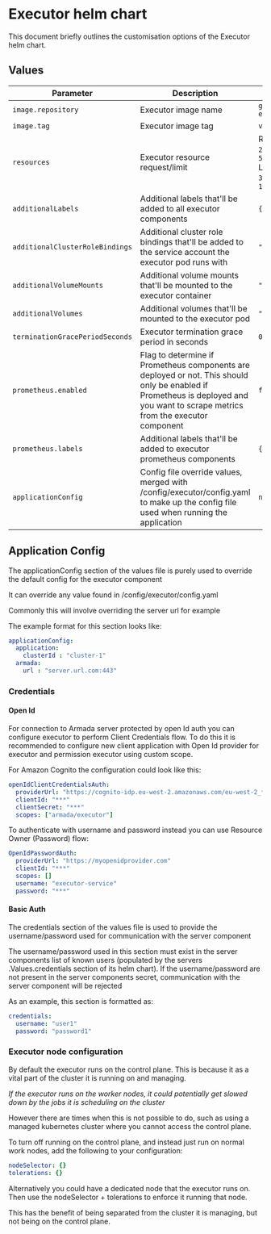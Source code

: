 # Executor helm chart

This document briefly outlines the customisation options of the Executor helm chart.

## Values

| Parameter                         | Description                                                                                                                                                                      | Default                                                                          |
|-----------------------------------|----------------------------------------------------------------------------------------------------------------------------------------------------------------------------------|----------------------------------------------------------------------------------|
| `image.repository`                | Executor image name                                                                                                                                                              | `gresearchdev/armada-executor`                                                   |
| `image.tag`                       | Executor image tag                                                                                                                                                               | `v0.0.1`                                                                         |
| `resources`                       | Executor resource request/limit                                                                                                                                                  | Request: <br/> `200m`, <br/> `512Mi` <br/>  Limit:  <br/>  `300m`,  <br/>  `1Gi` |
| `additionalLabels`                | Additional labels that'll be added to all executor components                                                                                                                    | `{}`                                                                             |
| `additionalClusterRoleBindings`   | Additional cluster role bindings that'll be added to the service account the executor pod runs with                                                                              | `""`                                                                             |
| `additionalVolumeMounts`          | Additional volume mounts that'll be mounted to the executor container                                                                                                            | `""`                                                                             |
| `additionalVolumes`               | Additional volumes that'll be mounted to the executor pod                                                                                                                        | `""`                                                                             |
| `terminationGracePeriodSeconds`   | Executor termination grace period in seconds                                                                                                                                     | `0`                                                                              |                                                   
| `prometheus.enabled`              | Flag to determine if Prometheus components are deployed or not. This should only be enabled if Prometheus is deployed and you want to scrape metrics from the executor component | `false`                                                                          |
| `prometheus.labels`               | Additional labels that'll be added to executor prometheus components                                                                                                             | `{}`                                                                             |
| `applicationConfig`               | Config file override values, merged with /config/executor/config.yaml to make up the config file used when running the application                                               | `nil`                                                                            |

## Application Config

The applicationConfig section of the values file is purely used to override the default config for the executor component

It can override any value found in /config/executor/config.yaml

Commonly this will involve overriding the server url for example

The example format for this section looks like:

```yaml
applicationConfig:
  application:
    clusterId : "cluster-1"
  armada:
    url : "server.url.com:443"  
```

### Credentials

#### Open Id

For connection to Armada server protected by open Id auth you can configure executor to perform Client Credentials flow.
To do this it is recommended to configure new client application with Open Id provider for executor and permission executor using custom scope.

For Amazon Cognito the configuration could look like this:
```yaml
openIdClientCredentialsAuth:
  providerUrl: "https://cognito-idp.eu-west-2.amazonaws.com/eu-west-2_*** your user pool id ***"
  clientId: "***"
  clientSecret: "***"
  scopes: ["armada/executor"]
```

To authenticate with username and password instead you can use Resource Owner (Password) flow:
```yaml
OpenIdPasswordAuth:
  providerUrl: "https://myopenidprovider.com"
  clientId: "***"
  scopes: []
  username: "executor-service"
  password: "***"
```

#### Basic Auth

The credentials section of the values file is used to provide the username/password used for communication with the server component

The username/password used in this section must exist in the server components list of known users (populated by the servers .Values.credentials section of its helm chart).
If the username/password are not present in the server components secret, communication with the server component will be rejected

As an example, this section is formatted as:

```yaml
credentials:
  username: "user1"
  password: "password1"
```

### Executor node configuration

By default the executor runs on the control plane. This is because it as a vital part of the cluster it is running on and managing.

*If the executor runs on the worker nodes, it could potentially get slowed down by the jobs it is scheduling on the cluster*

However there are times when this is not possible to do, such as using a managed kubernetes cluster where you cannot access the control plane.

To turn off running on the control plane, and instead just run on normal work nodes, add the following to your configuration:
 
 ```yaml
 nodeSelector: {}
 tolerations: {}
 ```

Alternatively you could have a dedicated node that the executor runs on. Then use the nodeSelector + tolerations to enforce it running that node.

This has the benefit of being separated from the cluster it is managing, but not being on the control plane. 
